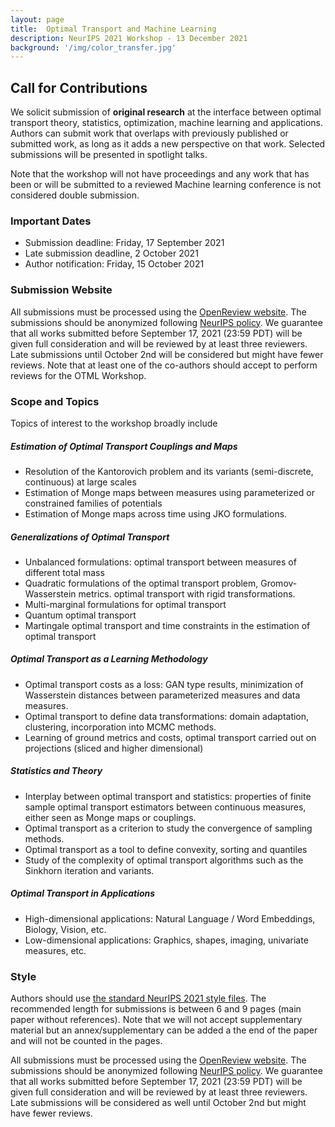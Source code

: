 ```yaml
---
layout: page
title:  Optimal Transport and Machine Learning  
description: NeurIPS 2021 Workshop - 13 December 2021
background: '/img/color_transfer.jpg'
---
```


## Call for Contributions

We solicit submission of **original research** at the interface between optimal transport theory, statistics, optimization, machine learning and applications.
Authors can submit work that overlaps with previously published or submitted work, as long as it adds a new perspective on that work.
Selected submissions will be presented in spotlight talks.

Note that the workshop will not have proceedings and any work that has been or
will be submitted to a reviewed Machine learning conference is not considered double
submission.


### Important Dates

- Submission deadline: Friday, 17 September 2021
- Late submission deadline, 2 October 2021
- Author notification: Friday, 15 October 2021

### Submission Website


All submissions must be processed using the [ OpenReview website](https://openreview.net/group?id=NeurIPS.cc/2021/Workshop/OTML).
The submissions should be anonymized following [NeurIPS policy](https://nips.cc/Conferences/2021/CallForPapers).
We guarantee that all works submitted before September 17, 2021  (23:59 PDT)
will be given full consideration and will be reviewed by at least three
reviewers. Late submissions until October 2nd will be considered but might have fewer reviews.
Note that at least one of the co-authors should accept to perform reviews for the OTML Workshop.


### Scope and Topics

Topics of interest to the workshop broadly include

##### Estimation of Optimal Transport Couplings and Maps

- Resolution of the Kantorovich problem and its variants (semi-discrete, continuous) at large scales
- Estimation of Monge maps between measures using parameterized or constrained families of potentials
- Estimation of Monge maps across time using JKO formulations.

##### Generalizations of Optimal Transport

- Unbalanced formulations: optimal transport between measures of different total mass
- Quadratic formulations of the optimal transport problem, Gromov-Wasserstein metrics. optimal transport with rigid transformations.
- Multi-marginal formulations for optimal transport
- Quantum optimal transport
- Martingale optimal transport and time constraints in the estimation of optimal transport

##### Optimal Transport as a Learning Methodology

- Optimal transport costs as a loss: GAN type results, minimization of Wasserstein distances between parameterized measures and data measures.
- Optimal transport to define data transformations: domain adaptation, clustering, incorporation into MCMC methods.
- Learning of ground metrics and costs, optimal transport carried out on projections (sliced and higher dimensional)

##### Statistics and Theory

- Interplay between optimal transport and statistics: properties of finite sample optimal transport estimators between continuous measures, either seen as Monge maps or couplings.
- Optimal transport as a criterion to study the convergence of sampling methods.
- Optimal transport as a tool to define convexity, sorting and quantiles
- Study of the complexity of optimal transport algorithms such as the Sinkhorn iteration and variants.

##### Optimal Transport in Applications

- High-dimensional applications: Natural Language / Word Embeddings, Biology, Vision, etc.
- Low-dimensional applications: Graphics, shapes, imaging, univariate measures, etc.



### Style
Authors should use [the standard  NeurIPS 2021 style files](https://neurips.cc/Conferences/2021/PaperInformation/StyleFiles).
The recommended length for submissions is between 6 and 9 pages (main paper
without references). Note that we will not accept supplementary material but an
annex/supplementary can be added a the end of the paper and will not be counted in the pages.

All submissions must be processed using the [ OpenReview website](https://openreview.net/group?id=NeurIPS.cc/2021/Workshop/OTML).
The submissions should be anonymized following [NeurIPS policy](https://nips.cc/Conferences/2021/CallForPapers).
We guarantee that all works submitted before September 17, 2021  (23:59 PDT)
will be given full consideration and will be reviewed by at least three
reviewers. Late submissions will be considered as well until October 2nd but
might have fewer reviews.

